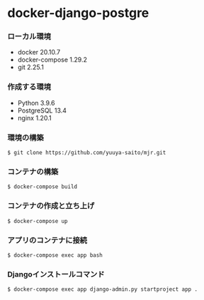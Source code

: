 # docker-django-postgre

### ローカル環境
- docker 20.10.7
- docker-compose 1.29.2
- git 2.25.1

### 作成する環境
- Python 3.9.6
- PostgreSQL 13.4
- nginx 1.20.1

### 環境の構築
```
$ git clone https://github.com/yuuya-saito/mjr.git
```

### コンテナの構築
```
$ docker-compose build
```

### コンテナの作成と立ち上げ
```
$ docker-compose up
```

### アプリのコンテナに接続
```
$ docker-compose exec app bash
```

### Djangoインストールコマンド
```
$ docker-compose exec app django-admin.py startproject app .
```
